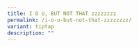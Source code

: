 ```yaml
---
title: I O U, BUT NOT THAT zzzzzzzz
permalink: /i-o-u-but-not-that-zzzzzzzz/
variant: tiptap
description: ""
---
```

